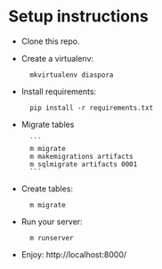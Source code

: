 # Setup instructions

* Clone this repo.
* Create a virtualenv:

        mkvirtualenv diaspora

* Install requirements:

        pip install -r requirements.txt

* Migrate tables

	    ```
	    m migrate
	    m makemigrations artifacts
	    m sqlmigrate artifacts 0001
	    ```

* Create tables:

        m migrate

* Run your server:

        m runserver

* Enjoy: http://localhost:8000/